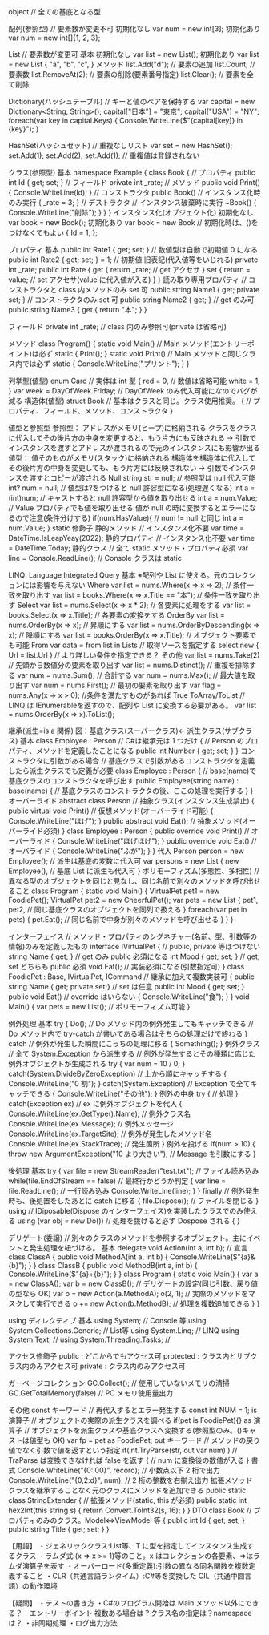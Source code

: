 object // 全ての基底となる型

配列(参照型) // 要素数が変更不可
初期化なし
var num = new int[3];
初期化あり
var num = new int[]{1, 2, 3};

List<T> // 要素数が変更可
基本
初期化なし
var list = new List<string>();
初期化あり
var list = new List<string>
{
"a", "b", "c",
}
メソッド
list.Add("d"); // 要素の追加
list.Count; // 要素数
list.RemoveAt(2); // 要素の削除(要素番号指定)
list.Clear(); // 要素を全て削除

Dictionary(ハッシュテーブル) // キーと値のペアを保持する
var capital = new Dictionary<String, String>();
capital["日本"] = "東京";
capital["USA"] = "NY";
foreach(var key in capital.Keys)
{
Console.WriteLine($"{capital[key]} in {key}");
}

HashSet(ハッシュセット) // 重複なしリスト
var set = new HashSet<int>();
set.Add(1);
set.Add(2);
set.Add(1); // 重複値は登録されない

クラス(参照型)
基本
namespace Example
{
class Book
{
// プロパティ
public int Id { get; set; }
// フィールド
private int \_rate;
// メソッド
public void Print()
{
Console.WriteLine(Id);
}
// コンストラクタ
public Book() // インスタンス化時のみ実行
{
\_rate = 3;
}
// デストラクタ // インスタンス破棄時に実行
~Book()
{
Console.WriteLine("削除");
}
}
}
インスタンス化(オブジェクト化)
初期化なし
var book = new Book();
初期化あり
var book = new Book // 初期化時は、()をつけなくてもよい
{
Id = 1,
};

プロパティ
基本
public int Rate1 { get; set; } // 数値型は自動で初期値 0 になる
public int Rate2 { get; set; } = 1; // 初期値
旧表記(代入値等をいじれる)
private int \_rate;
public int Rate
{
get
{
return \_rate; // get アクセサ
}
set
{
return = value; // set アクセサ(value に代入値が入る)
}
}
読み取り専用プロパティ
// コンストラクタと class 内メソッドのみ set 可
public string Name1 { get; private set; }
// コンストラクタのみ set 可
public string Name2 { get; }
// get のみ可
public string Name3
{
get { return "本"; }
}

フィールド
private int \_rate; // class 内のみ参照可(private は省略可)

メソッド
class Program()
{
static void Main() // Main メソッド(エントリーポイント)は必ず static
{
Print();
}
static void Print() // Main メソッドと同じクラス内では必ず static
{
Console.WriteLine("プリント");
}
}

列挙型(値型)
enum Card // 実体は int 型
{
red = 0, // 数値は省略可能
white = 1,
}
var week = DayOfWeek.Friday; // DayOfWeek のみ代入可能になのでバグが減る
構造体(値型)
struct Book // 基本はクラスと同じ。クラス使用推奨。
{
// プロパティ、フィールド、メソッド、コンストラクタ
}

値型と参照型
参照型： アドレスがメモリ(ヒープ)に格納される
クラスをクラスに代入してその後片方の中身を変更すると、もう片方にも反映される
→ 引数でインスタンスを渡すとアドレスが渡されるので元のインスタンスにも影響が出る
値型： 値そのものがメモリ(スタック)に格納される
構造体を構造体に代入してその後片方の中身を変更しても、もう片方には反映されない
→ 引数でインスタンスを渡すとコピーが渡される
Null
string str = null; // 参照型は null 代入可能
int? num = null; // 値型は?をつけると null 許容型になる(処理遅くなる)
int a = (int)num; // キャストすると null 許容型から値を取り出せる
int a = num.Value; // Value プロパティでも値を取り出せる
値が null の時に変換するとエラーになるので注意(条件分けする)
if(num.HasValue){ // num != null と同じ
int a = num.Value;
}
static 修飾子
静的メソッド // インスタンス化不要
var time = DateTime.IsLeapYeay(2022);
静的プロパティ // インスタンス化不要
var time = DateTime.Today;
静的クラス // 全て static メソッド・プロパティ必須
var line = Console.ReadLine(); // Console クラスは static

LINQ: Language Integrated Query
基本 ※配列や List に使える。元のコレクションには影響を与えない
Where
var list = nums.Where(x => x => 2); // 条件一致を取り出す
var list = books.Where(x => x.Title == "本"); // 条件一致を取り出す
Select
var list = nums.Select(x => x \* 2); // 各要素に処理をする
var list = books.Select(x => x.Title); // 各要素の変換をする
OrderBy
var list = nums.OrderBy(x => x); // 昇順にする
var list = nums.OrderByDescending(x => x); // 降順にする
var list = books.OrderBy(x => x.Title); // オブジェクト要素でも可能
From
var data = from list in Lists // 取得ソースを指定する
select new { Url = list.Url } // より詳しい条件を指定できる？
その他
var list = nums.Take(2) // 先頭から数値分の要素を取り出す
var list = nums.Distinct(); // 重複を排除する
var num = nums.Sum(); // 合計する
var num = nums.Max(); // 最大値を取り出す
var num = nums.First(); // 最初の要素を取り出す
var flag = nums.Any(x => x > 0); //条件を満たすものがあれば True
ToArray/ToList
// LINQ は IEnumerable<T>を返すので、配列や List に変換する必要がある。
var list = nums.OrderBy(x => x).ToList();

継承(派生=is a 関係)
図：基底クラス(スーパークラス)← 派生クラス(サブクラス)
基本
class Employee : Person // C#は継承元は 1 つだけ
{
// Person のプロパティ、メソッドを定義したことになる
public int Number { get; set; }
}
コンストラクタに引数がある場合
// 基底クラスで引数があるコンストラクタを定義したら派生クラスでも定義が必要
class Employee : Person
{
// base(name)で基底クラスのコンストラクタを呼び出す
public Employee(string name) : base(name)
{
// 基底クラスのコンストラクタの後、ここの処理を実行する
}
}
オーバーライド
abstract class Person // 抽象クラス(インスタンス生成禁止)
{
public virtual void Print() // 仮想メソッド(オーバーライド可能)
{
Console.WriteLine("ほげ");
}
public abstract void Eat(); // 抽象メソッド(オーバーライド必須)
}
class Employee : Person
{
public override void Print() // オーバーライド
{
Console.WriteLine("ほげほげ");
}
public override void Eat() // オーバライド
{
Console.WriteLine("ふが");
}
}
代入
Person person = new Employee(); // 派生は基底の変数に代入可
var persons = new List<Person>
{
new Employee(), // 基底 List に派生も代入可
}
ポリモーフィズム(多態性、多相性)
// 異なる型のオブジェクトを同じと見なし、同じ名前で別々のメソッドを呼び出せること
class Program
{
static void Main()
{
VirtualPet pet1 = new FoodiePet();
VirtualPet pet2 = new CheerfulPet();
var pets = new List<VirtualPet>
{
pet1, pet2, // 同じ基底クラスのオブジェクトを同列で扱える
}
foreach(var pet in pets)
{
pet.Eat(); // 同じ名前で中身が別々のメソッドを呼び出せる
}
}
}

インターフェイス
// メソッド・プロパティのシグネチャー(名前、型、引数等の情報)のみを定義したもの
interface IVirtualPet
{
// public, private 等はつけない
string Name { get; } // get のみ public 必須になる
int Mood { get; set; } // get, set どちらも public 必須
void Eat(); // 実装必須になる(引数指定可)
}
class FoodiePet : Base, IVirtualPet, ICommand // 継承に加えて複数実装可
{
public string Name { get; private set;} // set は任意
public int Mood { get; set; }
public void Eat() // override はいらない
{
Console.WriteLine("食");
}
}
void Main()
{
var pets = new List<IVirtualPet>(); // ポリモーフィズム可能
}

例外処理
基本
try
{
Do(); // Do メソッド内の例外発生してもキャッチできる
// Do メソッド内で try-catch が書いてある場合はそちらの処理だけで終わる
}
catch // 例外が発生した瞬間にこっちの処理に移る
{
Something();
}
例外クラス
// 全て System.Exception から派生する
// 例外が発生するとその種類に応じた例外オブジェクトが生成される
try
{
var num = 10 / 0;
}
catch(System.DivideByZeroException) // 上から順にキャッチする
{
Console.WriteLine("0 割");
}
catch(System.Exception) // Exception で全てキャッチできる
{
Console.WriteLine("その他");
}
例外の中身
try
{
// 処理
}
catch(Exception ex) // ex に例外オブジェクトを代入
{
Console.WriteLine(ex.GetType().Name); // 例外クラス名
Console.WriteLine(ex.Message); // 例外メッセージ
Console.WriteLine(ex.TargetSite); // 例外が発生したメソッド名
Console.WriteLine(ex.StackTrace); // 発生箇所
}
例外を投げる
if(num > 10)
{
throw new ArgumentException("10 より大きい"); // Message を引数にする
}

後処理
基本
try
{
var file = new StreamReader("test.txt"); // ファイル読み込み
while(file.EndOfStream == false) // 最終行かどうか判定
{
var line = file.ReadLine(); // 一行読み込み
Console.WriteLine(line);
}
}
finally // 例外発生時も、後処置をしたあとに catch に移る
{
file.Dispose(); // ファイルを閉じる
}
using
// IDiposable(Dispose のインターフェイス)を実装したクラスでのみ使える
using (var obj = new Do()) // 処理を抜けると必ず Dospose される
{
}

デリゲート(委譲)
// 別々のクラスのメソッドを参照するオブジェクト。主にイベントと発生処理を紐づける。
基本
delegate void Action(int a, int b); // 宣言
class ClassA
{
public void MethodA(int a, int b)
{
Console.WriteLine($"{a}&{b}");
			}
		}
		class ClassB
		{
			public void MethodB(int a, int b)
			{
				Console.WriteLine($"{a}+{b}");
}
}
class Program
{
static void Main()
{
var a = new ClassA();
var b = new ClassB();
// デリゲートの設定(同じ引数、戻り値の型なら OK)
var o = new Action(a.MethodA);
o(2, 1); // 実際のメソッドをマスクして実行できる
o += new Action(b.MethodB); // 処理を複数追加できる
}
}

using ディレクティブ
基本
using System; // Console 等
using System.Collections.Generic; // List<T>等
using System.Linq; // LINQ
using System.Text; //
using System.Threading.Tasks; //

アクセス修飾子
public : どこからでもアクセス可
protected : クラス内とサブクラス内のみアクセス可
private : クラス内のみアクセス可

ガーベージコレクション
GC.Collect(); // 使用していないメモリの清掃
GC.GetTotalMemory(false) // PC メモリ使用量出力

その他
const キーワード
// 再代入するとエラー発生する
const int NUM = 1;
is 演算子
// オブジェクトの実際の派生クラスを調べる
if(pet is FoodiePet){}
as 演算子
// オブジェクトを派生クラスや基底クラスへ変換する(参照型のみ。()キャストは値型も OK)
var fp = pet as FoodiePet;
out キーワード
// メソッドの戻り値でなく引数で値を返すという指定
if(int.TryParse(str, out var num) ) // TraParse は変換できなければ false を返す
{
// num に変換後の数値が入る
}
書式
Console.WriteLine("{0:.00}", record); // 小数点以下 2 桁で出力
Console.WriteLine("{0,2:d}", num); // 2 桁の整数を右揃え出力
拡張メソッド
クラスを継承することなく元のクラスにメソッドを追加できる
public static class StringExtender
{
// 拡張メソッド(static, this が必須)
public static int hex2Int(this string s)
{
return Convert.ToInt32(s, 16);
}
}
DTO
class Book // プロパティのみのクラス。Model⇔ViewModel 等
{
public int Id { get; set; }
public string Title { get; set; }
}

【用語】
・ジェネリッククラス:List<T>等、T に型を指定してインスタンス生成するクラス
・ラムダ式:(x => x >= 1)等のこと。x はコレクションの各要素、=>はラムダ演算子を表す
・オーバーロード(多重定義):引数の異なる同名関数を複数定義すること
・CLR（共通言語ランタイム）:C#等を変換した CIL（共通中間言語）の動作環境

【疑問】
・テストの書き方
・C#のプログラム開始は Main メソッド以外にできる？　エントリーポイント
複数ある場合は？クラス名の指定は？namespace は？
・非同期処理
・ログ出力方法
